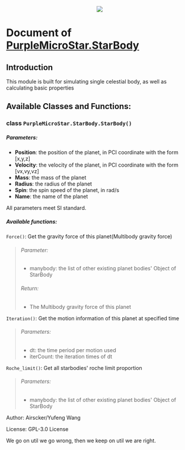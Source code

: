 <center><a href='https://airscker.github.io/Purple-Micro-Star/' ><img src='https://github.com/Airscker/Purple-Micro-Star/blob/Web/imgs/PMS.png?raw=true'></a></center>

# Document of <a href='https://airscker.github.io/Purple-Micro-Star/doc/StarBody.html'>PurpleMicroStar.StarBody</a>

## Introduction
This module is built for simulating single celestial body, as well as calculating basic properties
## Available Classes and Functions:
### **class** `PurpleMicroStar.StarBody.StarBody()`

##### Parameters:
- **Position**: the position of the planet, in PCI coordinate with the form [x,y,z]
- **Velocity**: the velocity of the planet, in PCI coordinate with the form [vx,vy,vz]
- **Mass**: the mass of the planet
- **Radius**: the radius of the planet
- **Spin**: the spin speed of the planet, in rad/s
- **Name**: the name of the planet

All parameters meet SI standard.

##### Available functions:
`Force()`: Get the gravity force of this planet(Multibody gravity force)
>###### Parameter:
>- manybody: the list of other existing planet bodies' Object of StarBody
>###### Return:
>- The Multibody gravity force of this planet

`Iteration()`: Get the motion information of this planet at specified time
>###### Parameters:
>- dt: the time period per motion used
>- iterCount: the iteration times of dt

`Roche_limit()`: Get all starbodies' roche limit proportion
>###### Parameters:
>- manybody: the list of other existing planet bodies' Object of StarBody




Author: Airscker/Yufeng Wang

License: GPL-3.0 License

We go on util we go wrong, then we keep on util we are right.



